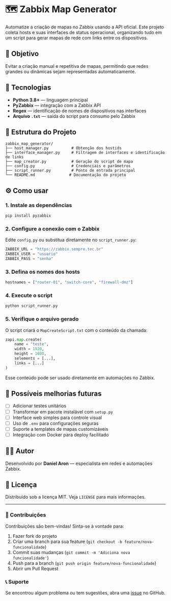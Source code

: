 # 🗺️ Zabbix Map Generator

Automatize a criação de mapas no Zabbix usando a API oficial. Este projeto coleta hosts e suas interfaces de status operacional, organizando tudo em um script para gerar mapas de rede com links entre os dispositivos.

## 🚀 Objetivo

Evitar a criação manual e repetitiva de mapas, permitindo que redes grandes ou dinâmicas sejam representadas automaticamente.

## 🧰 Tecnologias

- **Python 3.8+** — linguagem principal
- **PyZabbix** — integração com a Zabbix API
- **Regex** — identificação de nomes de dispositivos nas interfaces
- **Arquivo `.txt`** — saída do script para consumo pelo Zabbix

## 📁 Estrutura do Projeto

```
zabbix_map_generator/
├── host_manager.py          # Obtenção dos hostids
├── interface_manager.py     # Filtragem de interfaces e identificação de links
├── map_creator.py           # Geração do script de mapa
├── config.py                # Credenciais e parâmetros
├── script_runner.py         # Ponto de entrada principal
└── README.md               # Documentação do projeto
```

## ⚙️ Como usar

### 1. Instale as dependências

```bash
pip install pyzabbix
```

### 2. Configure a conexão com o Zabbix

Edite `config.py` ou substitua diretamente no `script_runner.py`:

```python
ZABBIX_URL = "https://zabbix.sempre.tec.br"
ZABBIX_USER = "usuario"
ZABBIX_PASS = "senha"
```

### 3. Defina os nomes dos hosts

```python
hostnames = ["router-01", "switch-core", "firewall-dmz"]
```

### 4. Execute o script

```bash
python script_runner.py
```

### 5. Verifique o arquivo gerado

O script criará o `MapCreateScript.txt` com o conteúdo da chamada:

```python
zapi.map.create(
    name = "teste",
    width = 1920,
    height = 1080,
    selements = [...],
    links = [...]
)
```

Esse conteúdo pode ser usado diretamente em automações no Zabbix.

## 🔮 Possíveis melhorias futuras

- [ ] Adicionar testes unitários
- [ ] Transformar em pacote instalável com `setup.py`
- [ ] Interface web simples para controle visual
- [ ] Uso de `.env` para configurações seguras
- [ ] Suporte a templates de mapas customizáveis
- [ ] Integração com Docker para deploy facilitado

## 👨‍💻 Autor

Desenvolvido por **Daniel Aron** — especialista em redes e automações Zabbix.

## 📄 Licença

Distribuído sob a licença MIT. Veja `LICENSE` para mais informações.

---

### 🤝 Contribuições

Contribuições são bem-vindas! Sinta-se à vontade para:

1. Fazer fork do projeto
2. Criar uma branch para sua feature (`git checkout -b feature/nova-funcionalidade`)
3. Commit suas mudanças (`git commit -m 'Adiciona nova funcionalidade'`)
4. Push para a branch (`git push origin feature/nova-funcionalidade`)
5. Abrir um Pull Request

### 📞 Suporte

Se encontrou algum problema ou tem sugestões, abra uma [issue](../../issues) no GitHub.